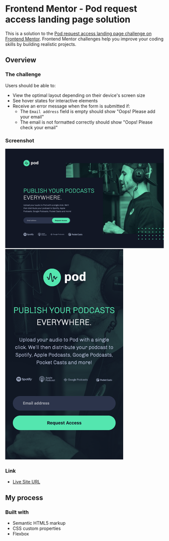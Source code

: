 # Frontend Mentor - Pod request access landing page solution

This is a solution to the [Pod request access landing page challenge on Frontend Mentor](https://www.frontendmentor.io/challenges/pod-request-access-landing-page-eyTmdkLSG). Frontend Mentor challenges help you improve your coding skills by building realistic projects. 

## Overview

### The challenge

Users should be able to:

- View the optimal layout depending on their device's screen size
- See hover states for interactive elements
- Receive an error message when the form is submitted if:
  - The `Email address` field is empty should show "Oops! Please add your email"
  - The email is not formatted correctly should show "Oops! Please check your email"

### Screenshot

![Desktop](assets/pod-request-solution-sceenshot-desktop.png)
![Mobile](assets/pod-request-solution-sceenshot-mobile.png)

### Link

- [Live Site URL](https://sutilly-frontend-mentor-podcast-request.netlify.app/)

## My process

### Built with

- Semantic HTML5 markup
- CSS custom properties
- Flexbox
